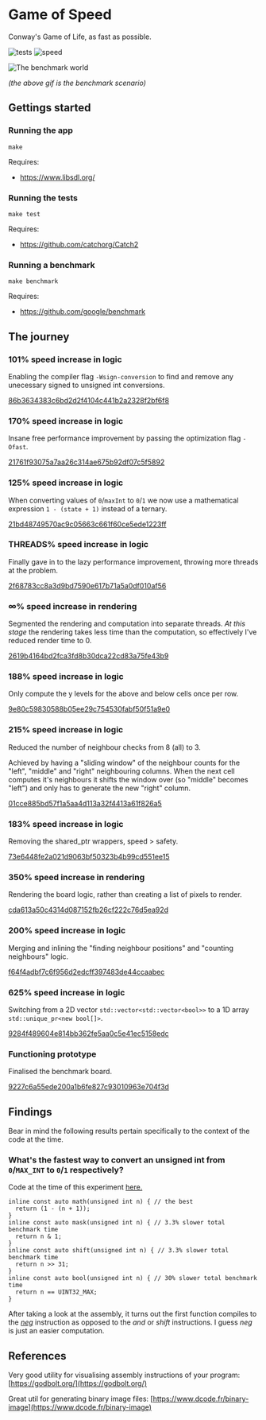 # Game of Speed

Conway's Game of Life, as fast as possible.

![tests](https://github.com/jumbub/game-of-speed/actions/workflows/.github/workflows/tests.yaml/badge.svg)
![speed](art/speed.svg)

![The benchmark world](art/gol.gif)

_(the above gif is the benchmark scenario)_

## Gettings started

### Running the app

`make`

Requires:

- https://www.libsdl.org/

### Running the tests

`make test`

Requires:

- https://github.com/catchorg/Catch2

### Running a benchmark

`make benchmark`

Requires:

- https://github.com/google/benchmark

## The journey

### 101% speed increase in logic

Enabling the compiler flag `-Wsign-conversion` to find and remove any unecessary signed to unsigned int conversions.

[86b3634383c6bd2d2f4104c441b2a2328f2bf6f8](https://github.com/Jumbub/game-of-speed/commit/86b3634383c6bd2d2f4104c441b2a2328f2bf6f8)

### 170% speed increase in logic

Insane free performance improvement by passing the optimization flag `-Ofast`.

[21761f93075a7aa26c314ae675b92df07c5f5892](https://github.com/Jumbub/game-of-speed/commit/21761f93075a7aa26c314ae675b92df07c5f5892)

### 125% speed increase in logic

When converting values of `0`/`maxInt` to `0`/`1` we now use a mathematical expression `1 - (state + 1)` instead of a ternary.

[21bd48749570ac9c05663c661f60ce5ede1223ff](https://github.com/Jumbub/game-of-speed/commit/21bd48749570ac9c05663c661f60ce5ede1223ff)

### THREADS% speed increase in logic

Finally gave in to the lazy performance improvement, throwing more threads at the problem.

[2f68783cc8a3d9bd7590e617b71a5a0df010af56](https://github.com/Jumbub/game-of-speed/commit/2f68783cc8a3d9bd7590e617b71a5a0df010af56)

### ∞% speed increase in rendering

Segmented the rendering and computation into separate threads. _At this stage_ the rendering takes less time than the computation, so effectively I've reduced render time to 0.

[2619b4164bd2fca3fd8b30dca22cd83a75fe43b9](https://github.com/Jumbub/game-of-speed/commit/2619b4164bd2fca3fd8b30dca22cd83a75fe43b9)

### 188% speed increase in logic

Only compute the y levels for the above and below cells once per row.

[9e80c59830588b05ee29c754530fabf50f51a9e0](https://github.com/Jumbub/game-of-speed/commit/9e80c59830588b05ee29c754530fabf50f51a9e0)

### 215% speed increase in logic

Reduced the number of neighbour checks from 8 (all) to 3.

Achieved by having a "sliding window" of the neighbour counts for the "left", "middle" and "right" neighbouring columns. When the next cell computes it's neighbours it shifts the window over (so "middle" becomes "left") and only has to generate the new "right" column.

[01cce885bd57f1a5aa4d113a32f4413a61f826a5](https://github.com/Jumbub/game-of-speed/commit/01cce885bd57f1a5aa4d113a32f4413a61f826a5)

### 183% speed increase in logic

Removing the shared\_ptr wrappers, speed > safety.

[73e6448fe2a021d9063bf50323b4b99cd551ee15](https://github.com/Jumbub/game-of-speed/commit/73e6448fe2a021d9063bf50323b4b99cd551ee15)

### 350% speed increase in rendering

Rendering the board logic, rather than creating a list of pixels to render.

[cda613a50c4314d087152fb26cf222c76d5ea92d](https://github.com/Jumbub/game-of-speed/commit/cda613a50c4314d087152fb26cf222c76d5ea92d)

### 200% speed increase in logic

Merging and inlining the "finding neighbour positions" and "counting neighbours" logic.

[f64f4adbf7c6f956d2edcff397483de44ccaabec](https://github.com/Jumbub/game-of-speed/commit/f64f4adbf7c6f956d2edcff397483de44ccaabec)

### 625% speed increase in logic

Switching from a 2D vector `std::vector<std::vector<bool>>` to a 1D array `std::unique_pr<new bool[]>`.

[9284f489604e814bb362fe5aa0c5e41ec5158edc](https://github.com/Jumbub/game-of-speed/commit/9284f489604e814bb362fe5aa0c5e41ec5158edc)

### Functioning prototype

Finalised the benchmark board.

[9227c6a55ede200a1b6fe827c93010963e704f3d](https://github.com/Jumbub/game-of-speed/commit/9227c6a55ede200a1b6fe827c93010963e704f3d)

## Findings

Bear in mind the following results pertain specifically to the context of the code at the time.

### What's the fastest way to convert an unsigned int from `0`/`MAX_INT` to `0`/`1` respectively?

Code at the time of this experiment [here.](https://github.com/Jumbub/game-of-speed/commit/bc10bbc88ff9c17a27b0dcff030bf221487ca893#diff-4d7b1c4aec6e6dda9ec986006afcec04363acf48f874a0e1c1caa2fff15481d1)

```
inline const auto math(unsigned int n) { // the best
  return (1 - (n + 1));
}
inline const auto mask(unsigned int n) { // 3.3% slower total benchmark time
  return n & 1;
}
inline const auto shift(unsigned int n) { // 3.3% slower total benchmark time
  return n >> 31;
}
inline const auto bool(unsigned int n) { // 30% slower total benchmark time
  return n == UINT32_MAX;
}
```

After taking a look at the assembly, it turns out the first function compiles to the [_neg_](https://www.ibm.com/docs/it/aix/7.2?topic=set-neg-negate-instruction) instruction as opposed to the _and_ or _shift_ instructions. I guess _neg_ is just an easier computation.

## References

Very good utility for visualising assembly instructions of your program:
[https://godbolt.org/](https://godbolt.org/)

Great util for generating binary image files:
[https://www.dcode.fr/binary-image](https://www.dcode.fr/binary-image)
